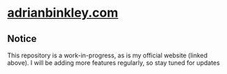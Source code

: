 # [adrianbinkley.com](https://www.adrianbinkley.com)

## Notice
This repository is a work-in-progress, as is my official website (linked above). I will be adding more features regularly, so stay tuned for updates
